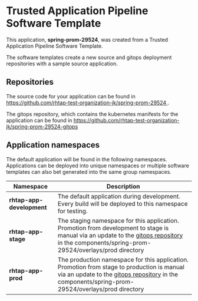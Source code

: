# Trusted Application Pipeline Software Template

This application, **spring-prom-29524**, was created from a Trusted Application Pipeline Software Template.

The software templates create a new source and gitops deployment repositories with a sample source application. 

## Repositories

The source code for your application can be found in [https://github.com/rhtap-test-organization-jk/spring-prom-29524 ](https://github.com/rhtap-test-organization-jk/spring-prom-29524 ).
 
The gitops repository, which contains the kubernetes manifests for the application can be found in 
[https://github.com/rhtap-test-organization-jk/spring-prom-29524-gitops ](https://github.com/rhtap-test-organization-jk/spring-prom-29524-gitops ) 

## Application namespaces 

The default application will be found in the following namespaces. Applications can be deployed into unique namespaces or multiple software templates can also bet generated into the same group namespaces.  

|  Namespace   |  Description   |  
| -------- | -------- |   
| **rhtap-app-development** | The default application during development. Every build will be deployed to this namespace for testing. | 
| **rhtap-app-stage** | The staging namespace for this application. Promotion from development to stage is manual via an update to the [gitops repository](https://github.com/rhtap-test-organization-jk/spring-prom-29524-gitops ) in the components/spring-prom-29524/overlays/prod directory |  
| **rhtap-app-prod** | The production namespace for this application. Promotion from stage to production is manual via an update to the [gitops repository](https://github.com/rhtap-test-organization-jk/spring-prom-29524-gitops ) in the components/spring-prom-29524/overlays/prod directory | 
